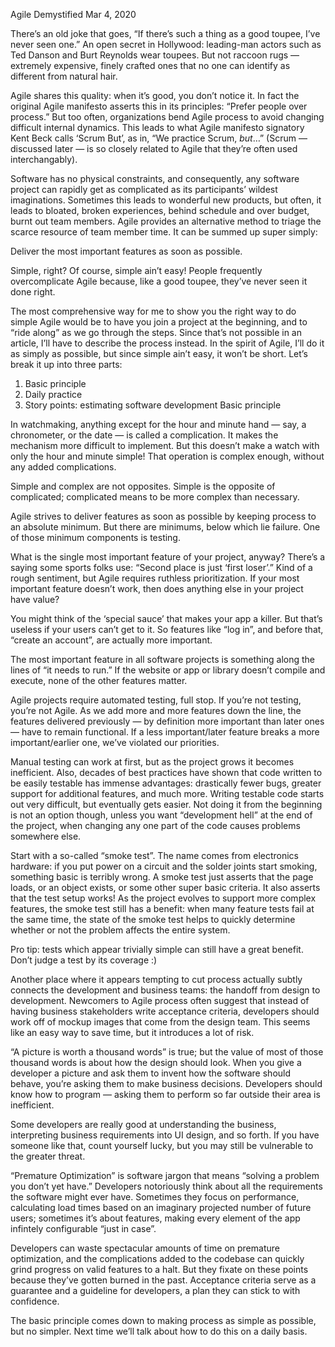 Agile Demystified
Mar 4, 2020

There’s an old joke that goes, “If there’s such a thing as a good toupee, I’ve never seen one.” An open secret in Hollywood: leading-man actors such as Ted Danson and Burt Reynolds wear toupees. But not raccoon rugs — extremely expensive, finely crafted ones that no one can identify as different from natural hair.

Agile shares this quality: when it’s good, you don’t notice it. In fact the original Agile manifesto asserts this in its principles: “Prefer people over process.” But too often, organizations bend Agile process to avoid changing difficult internal dynamics. This leads to what Agile manifesto signatory Kent Beck calls ‘Scrum But’, as in, “We practice Scrum, *but*…” (Scrum — discussed later — is so closely related to Agile that they’re often used interchangably).

Software has no physical constraints, and consequently, any software project can rapidly get as complicated as its participants’ wildest imaginations. Sometimes this leads to wonderful new products, but often, it leads to bloated, broken experiences, behind schedule and over budget, burnt out team members. Agile provides an alternative method to triage the scarce resource of team member time. It can be summed up super simply:

Deliver the most important features as soon as possible.

Simple, right? Of course, simple ain’t easy! People frequently overcomplicate Agile because, like a good toupee, they’ve never seen it done right.

The most comprehensive way for me to show you the right way to do simple Agile would be to have you join a project at the beginning, and to “ride along” as we go through the steps. Since that’s not possible in an article, I’ll have to describe the process instead. In the spirit of Agile, I’ll do it as simply as possible, but since simple ain’t easy, it won’t be short. Let’s break it up into three parts:
1. Basic principle
2. Daily practice
3. Story points: estimating software development
Basic principle

In watchmaking, anything except for the hour and minute hand — say, a chronometer, or the date — is called a complication. It makes the mechanism more difficult to implement. But this doesn’t make a watch with only the hour and minute simple! That operation is complex enough, without any added complications.

Simple and complex are not opposites. Simple is the opposite of complicated; complicated means to be more complex than necessary.

Agile strives to deliver features as soon as possible by keeping process to an absolute minimum. But there are minimums, below which lie failure. One of those minimum components is testing.

What is the single most important feature of your project, anyway? There’s a saying some sports folks use: “Second place is just ‘first loser’.” Kind of a rough sentiment, but Agile requires ruthless prioritization. If your most important feature doesn’t work, then does anything else in your project have value?

You might think of the ‘special sauce’ that makes your app a killer. But that’s useless if your users can’t get to it. So features like “log in”, and before that, “create an account”, are actually more important.

The most important feature in all software projects is something along the lines of “it needs to run.” If the website or app or library doesn’t compile and execute, none of the other features matter.

Agile projects require automated testing, full stop. If you’re not testing, you’re not Agile. As we add more and more features down the line, the features delivered previously — by definition more important than later ones — have to remain functional. If a less important/later feature breaks a more important/earlier one, we’ve violated our priorities.

Manual testing can work at first, but as the project grows it becomes inefficient. Also, decades of best practices have shown that code written to be easily testable has immense advantages: drastically fewer bugs, greater support for additional features, and much more. Writing testable code starts out very difficult, but eventually gets easier. Not doing it from the beginning is not an option though, unless you want “development hell” at the end of the project, when changing any one part of the code causes problems somewhere else.

Start with a so-called “smoke test”. The name comes from electronics hardware: if you put power on a circuit and the solder joints start smoking, something basic is terribly wrong. A smoke test just asserts that the page loads, or an object exists, or some other super basic criteria. It also asserts that the test setup works! As the project evolves to support more complex features, the smoke test still has a benefit: when many feature tests fail at the same time, the state of the smoke test helps to quickly determine whether or not the problem affects the entire system.

Pro tip: tests which appear trivially simple can still have a great benefit. Don’t judge a test by its coverage :)

Another place where it appears tempting to cut process actually subtly connects the development and business teams: the handoff from design to development. Newcomers to Agile process often suggest that instead of having business stakeholders write acceptance criteria, developers should work off of mockup images that come from the design team. This seems like an easy way to save time, but it introduces a lot of risk.

“A picture is worth a thousand words” is true; but the value of most of those thousand words is about how the design should look. When you give a developer a picture and ask them to invent how the software should behave, you’re asking them to make business decisions. Developers should know how to program — asking them to perform so far outside their area is inefficient.

Some developers are really good at understanding the business, interpreting business requirements into UI design, and so forth. If you have someone like that, count yourself lucky, but you may still be vulnerable to the greater threat.

“Premature Optimization” is software jargon that means “solving a problem you don’t yet have.” Developers notoriously think about all the requirements the software might ever have. Sometimes they focus on performance, calculating load times based on an imaginary projected number of future users; sometimes it’s about features, making every element of the app infintely configurable “just in case”.

Developers can waste spectacular amounts of time on premature optimization, and the complications added to the codebase can quickly grind progress on valid features to a halt. But they fixate on these points because they’ve gotten burned in the past. Acceptance criteria serve as a guarantee and a guideline for developers, a plan they can stick to with confidence.

The basic principle comes down to making process as simple as possible, but no simpler. Next time we’ll talk about how to do this on a daily basis.

